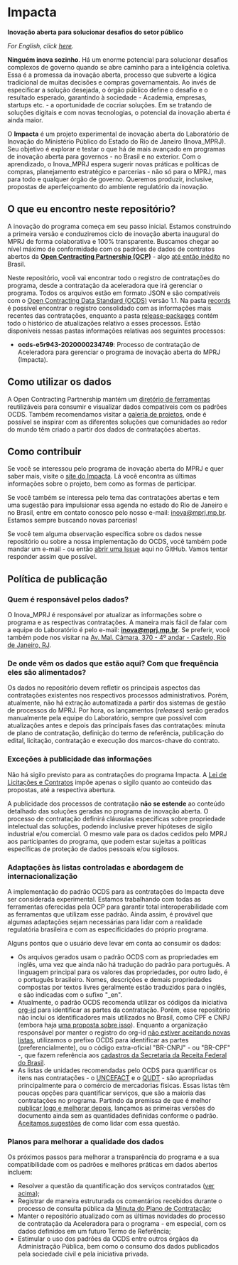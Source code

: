 # Impacta
**Inovação aberta para solucionar desafios do setor público**

*For English, click [here](https://github.com/mp-rj/Impacta/blob/master/README.md).*

**Ninguém inova sozinho**. Há um enorme potencial para solucionar desafios complexos de governo quando se abre caminho para a inteligência coletiva. Essa é a promessa da inovação aberta, processo que subverte a lógica tradicional de muitas decisões e compras governamentais. Ao invés de especificar a solução desejada, o órgão público define o desafio e o resultado esperado, garantindo à sociedade - Academia, empresas, startups etc. - a oportunidade de cocriar soluções. Em se tratando de soluções digitais e com novas tecnologias, o potencial da inovação aberta é ainda maior.

O **Impacta** é um projeto experimental de inovação aberta do Laboratório de Inovação do Ministério Público do Estado do Rio de Janeiro (Inova_MPRJ). Seu objetivo é explorar e testar o que há de mais avançado em programas de inovação aberta para governos - no Brasil e no exterior. Com o aprendizado, o Inova_MPRJ espera sugerir novas práticas e políticas de compras, planejamento estratégico e parcerias - não só para o MPRJ, mas para todo e qualquer órgão de governo. Queremos produzir, inclusive, propostas de aperfeiçoamento do ambiente regulatório da inovação.

## O que eu encontro neste repositório?
A inovação do programa começa em seu passo inicial. Estamos construindo a primeira versão e conduziremos ciclo de inovação aberta inaugural do MPRJ de forma colaborativa e 100% transparente. Buscamos chegar ao nível máximo de conformidade com os padrões de dados de contratos abertos da **[Open Contracting Partnership (OCP)](https://www.open-contracting.org/)** - algo [até então inédito](https://web.archive.org/web/20200404154540/https://www.open-contracting.org/worldwide/) no Brasil.

Neste repositório, você vai encontrar todo o registro de contratações do programa, desde a contratação da aceleradora que irá gerenciar o programa. Todos os arquivos estão em formato JSON e são compatíveis com o [Open Contracting Data Standard (OCDS)](https://standard.open-contracting.org/latest/en/) versão 1.1. Na pasta [records](https://github.com/mp-rj/Impacta/blob/master/records) é possível encontrar o registro consolidado com as informações mais recentes das contratações, enquanto a pasta [release-packages](https://github.com/mp-rj/Impacta/blob/master/release-packages) contém todo o histórico de atualizações relativo a esses processos. Estão disponíveis nessas pastas informações relativas aos seguintes processos:
- **ocds-e5r943-2020000234749**: Processo de contratação de Aceleradora para gerenciar o programa de inovação aberta do MPRJ (Impacta).


## Como utilizar os dados
A Open Contracting Partnership mantém um [diretório de ferramentas](https://airtable.com/shrzycSNYRcmV0WSZ/tblhHNGcDXuievZ74?blocks=hide) reutilizáveis para consumir e visualizar dados compatíveis com os padrões OCDS. Também recomendamos visitar a [galeria de projetos](https://airtable.com/shrsJ2QRVrpUaUWLf/tblhHNGcDXuievZ74?blocks=hide), onde é possível se inspirar com as diferentes soluções que comunidades ao redor do mundo têm criado a partir dos dados de contratações abertas.


## Como contribuir
Se você se interessou pelo programa de inovação aberta do MPRJ e quer saber mais, visite o [site do Impacta](https://www.mprj.mp.br/inova/impacta). Lá você encontra as últimas informações sobre o projeto, bem como as formas de participar.

Se você também se interessa pelo tema das contratações abertas e tem uma sugestão para impulsionar essa agenda no estado do Rio de Janeiro e no Brasil, entre em contato conosco pelo nosso e-mail: [inova@mprj.mp.br](inova@mprj.mp.br). Estamos sempre buscando novas parcerias!

Se você tem alguma observação específica sobre os dados nesse repositório ou sobre a nossa implementação do OCDS, você também pode mandar um e-mail - ou então [abrir uma Issue](https://github.com/mp-rj/Impacta/issues) aqui no GitHub. Vamos tentar responder assim que possível.


## Política de publicação

### Quem é responsável pelos dados?
O Inova_MPRJ é responsável por atualizar as informações sobre o programa e as respectivas contratações. A maneira mais fácil de falar com a equipe do Laboratório é pelo e-mail: **[inova@mprj.mp.br](mailto:inova@mprj.mp.br)**. Se preferir, você também pode nos visitar na [Av. Mal. Câmara, 370 - 4º andar - Castelo, Rio de Janeiro, RJ](https://www.openstreetmap.org/node/7184338297).

### De onde vêm os dados que estão aqui? Com que frequência eles são alimentados?
Os dados no repositório devem refletir os principais aspectos das contratações existentes nos respectivos processos administrativos. Porém, atualmente, não há extração automatizada a partir dos sistemas de gestão de processos do MPRJ. Por hora, os lançamentos (*releases*) serão gerados manualmente pela equipe do Laboratório, sempre que possível com atualizações antes e depois das principais fases das contratações: minuta de plano de contratação, definição do termo de referência, publicação do edital, licitação, contratação e execução dos marcos-chave do contrato.

### Exceções à publicidade das informações
Não há sigilo previsto para as contratações do programa Impacta. A [Lei de Licitações e Contratos](https://www.lexml.gov.br/urn/urn:lex:br:federal:lei:1993-06-21;8666) impõe apenas o sigilo  quanto ao conteúdo das propostas, até a respectiva abertura. 

A publicidade dos processos de contratação **não se estende** ao conteúdo detalhado das soluções geradas no programa de inovação aberta. O processo de contratação definirá cláusulas específicas sobre propriedade intelectual das soluções, podendo inclusive prever hipóteses de sigilo industrial e/ou comercial. O mesmo vale para os dados cedidos pelo MPRJ aos participantes do programa, que podem estar sujeitas a políticas específicas de proteção de dados pessoais e/ou sigilosos.

### Adaptações às listas controladas e abordagem de internacionalização
A implementação do padrão OCDS para as contratações do Impacta deve ser considerada experimental. Estamos trabalhando com todas as ferramentas oferecidas pela OCP para garantir total interoperabilidade com as ferramentas que utilizam esse padrão. Ainda assim, é provável que algumas adaptações sejam necessárias para lidar com a realidade regulatória brasileira e com as especificidades do próprio programa.

Alguns pontos que o usuário deve levar em conta ao consumir os dados:
- Os arquivos gerados usam o padrão OCDS com as propriedades em inglês, uma vez que ainda não há tradução do padrão para português. A linguagem principal para os valores das propriedades, por outro lado, é o português brasileiro. Nomes, descrições e demais propriedades compostas por textos livres geralmente estão traduzidos para o inglês, e são indicadas com o sufixo "_en".
- Atualmente, o padrão OCDS recomenda utilizar os códigos da iniciativa [org-id](http://org-id.guide/) para identificar as partes da contratação. Porém, esse repositório não inclui os identificadores mais utilizados no Brasil, como CPF e CNPJ (embora haja [uma proposta sobre isso](https://github.com/org-id/register/issues/365)). Enquanto a organização responsável por manter o registro do org-id [não estiver aceitando novas listas](https://github.com/org-id/register/tree/ee6179b02071c60e516202635a94e0b6782cf6e9#current-status-as-of-18th-december-2019), utilizamos o prefixo OCDS para identificar as partes (preferencialmente), ou o código extra-oficial "BR-CNPJ" - ou "BR-CPF" -, que fazem referência aos [cadastros da Secretaria da Receita Federal do Brasil](http://receita.economia.gov.br/orientacao/tributaria/cadastros). 
- As listas de unidades recomendadas pelo OCDS para quantificar os itens nas contratações - o [UNCEFACT](http://www.unece.org/fileadmin/DAM/cefact/recommendations/rec20/Rec20rev14e-Annex_II-III_2020.xls) e o [QUDT](http://www.qudt.org/qudt/owl/1.0.0/unit/Instances.html) - são apropriadas principalmente para o comércio de mercadorias físicas. Essas listas têm poucas opções para quantificar serviços, que são a maioria das contratações no programa. Partindo da premissa de que é melhor [publicar logo e melhorar depois](https://standard.open-contracting.org/latest/en/#open-contracting-data-standard-documentation), lançamos as primeiras versões do documento ainda sem as quantidades definidas conforme o padrão. [Aceitamos sugestões](#como-contribuir) de como lidar com essa questão.

### Planos para melhorar a qualidade dos dados
Os próximos passos para melhorar a transparência do programa e a sua compatibilidade com os padrões e melhores práticas em dados abertos incluem:
- Resolver a questão da quantificação dos serviços contratados ([ver acima](#adaptações-às-listas-controladas-e-abordagem-de-internacionalização));
- Registrar de maneira estruturada os comentários recebidos durante o processo de consulta pública da [Minuta do Plano de Contratação](https://drive.google.com/file/d/1qQPijADRnhI37EY16_HM0QksOasKaMI2);
- Manter o repositório atualizado com as últimas novidades do processo de contratação da Aceleradora para o programa - em especial, com os dados definidos em um futuro Termo de Referência;
- Estimular o uso dos padrões da OCDS entre outros órgãos da Administração Pública, bem como o consumo dos dados publicados pela sociedade civil e pela iniciativa privada. 